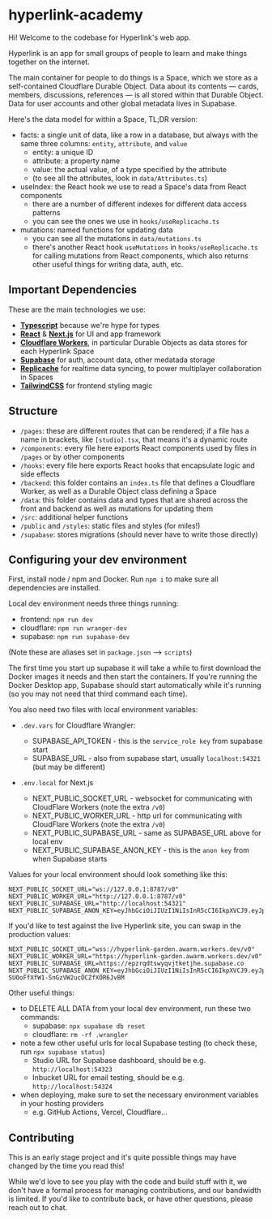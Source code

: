 # hyperlink-academy

Hi! Welcome to the codebase for Hyperlink's web app.

Hyperlink is an app for small groups of people to learn and make things together on the internet.

The main container for people to do things is a Space, which we store as a self-contained Cloudflare Durable Object. Data about its contents — cards, members, discussions, references — is all stored within that Durable Object. Data for user accounts and other global metadata lives in Supabase.

Here's the data model for within a Space, TL;DR version:

- facts: a single unit of data, like a row in a database, but always with the same three columns: `entity`, `attribute`, and `value`
  - entity: a unique ID
  - attribute: a property name
  - value: the actual value, of a type specified by the attribute
  - (to see all the attributes, look in `data/Attributes.ts`)
- useIndex: the React hook we use to read a Space's data from React components
  - there are a number of different indexes for different data access patterns
  - you can see the ones we use in `hooks/useReplicache.ts`
- mutations: named functions for updating data
  - you can see all the mutations in `data/mutations.ts`
  - there's another React hook `useMutations` in `hooks/useReplicache.ts` for calling mutations from React components, which also returns other useful things for writing data, auth, etc.

## Important Dependencies

These are the main technologies we use:

- **[Typescript](https://www.typescriptlang.org/)** because we're hype for types
- **[React](https://react.dev/)** & **[Next.js](https://nextjs.org/)** for UI and app framework
- **[Cloudflare Workers](https://workers.cloudflare.com/)**, in particular Durable Objects as data stores for each Hyperlink Space
- **[Supabase](https://supabase.com/)** for auth, account data, other medatada storage
- **[Replicache](https://replicache.dev/)** for realtime data syncing, to power multiplayer collaboration in Spaces
- **[TailwindCSS](https://tailwindcss.com/)** for frontend styling magic

## Structure

- `/pages`: these are different routes that can be rendered; if a file has a name in
    brackets, like `[studio].tsx`, that means it's a dynamic route
- `/components`: every file here exports React components used by files in
    `/pages` or by other components
- `/hooks`: every file here exports React hooks that encapsulate logic and
    side effects
- `/backend`: this folder contains an `index.ts` file that defines a Cloudflare
    Worker, as well as a Durable Object class defining a Space
- `/data`: this folder contains data and types that are shared across the front and
    backend as well as mutations for updating them
- `/src`: additional helper functions
- `/public` and `/styles`: static files and styles (for miles!)
- `/supabase`: stores migrations (should never have to write those directly)

## Configuring your dev environment

First, install node / npm and Docker. Run `npm i` to make sure all dependencies are installed.

Local dev environment needs three things running:

- frontend: `npm run dev`
- cloudflare: `npm run wranger-dev`
- supabase: `npm run supabase-dev`

(Note these are aliases set in `package.json` --> `scripts`)

The first time you start up supabase it will take a while to first download the Docker images it needs and then start the containers. If you're running the Docker Desktop app, Supabase should start automatically while it's running (so you may not need that third command each time).

You also need two files with local environment variables:

- `.dev.vars` for Cloudflare Wrangler:
  - SUPABASE_API_TOKEN - this is the `service_role key` from supabase start
  - SUPABASE_URL - also from supabase start, usually `localhost:54321` (but may be different)

- `.env.local` for Next.js
  - NEXT_PUBLIC_SOCKET_URL - websocket for communicating with CloudFlare Workers (note the extra `/v0`)
  - NEXT_PUBLIC_WORKER_URL - http url for communicating with CloudFlare Workers (note the extra `/v0`)
  - NEXT_PUBLIC_SUPABASE_URL - same as SUPABASE_URL above for local env
  - NEXT_PUBLIC_SUPABASE_ANON_KEY - this is the `anon key` from when Supabase starts

Values for your local environment should look something like this:

```
NEXT_PUBLIC_SOCKET_URL="ws://127.0.0.1:8787/v0"
NEXT_PUBLIC_WORKER_URL="http://127.0.0.1:8787/v0"
NEXT_PUBLIC_SUPABASE_URL="http://localhost:54321"
NEXT_PUBLIC_SUPABASE_ANON_KEY=eyJhbGciOiJIUzI1NiIsInR5cCI6IkpXVCJ9.eyJpc3MiOiJzdXBhYmFzZS1kZW1vIiwicm9sZSI6ImFub24iLCJleHAiOjE5ODM4MTI5OTZ9.CRXP1A7WOeoJeXxjNni43kdQwgnWNReilDMblYTn_I0
```

If you'd like to test against the live Hyperlink site, you can swap in the production values:

```
NEXT_PUBLIC_SOCKET_URL="wss://hyperlink-garden.awarm.workers.dev/v0"
NEXT_PUBLIC_WORKER_URL="https://hyperlink-garden.awarm.workers.dev/v0"
NEXT_PUBLIC_SUPABASE_URL=https://epzrqdtswyqvjtketjhe.supabase.co
NEXT_PUBLIC_SUPABASE_ANON_KEY=eyJhbGciOiJIUzI1NiIsInR5cCI6IkpXVCJ9.eyJpc3MiOiJzdXBhYmFzZSIsInJlZiI6ImVwenJxZHRzd3lxdmp0a2V0amhlIiwicm9sZSI6ImFub24iLCJpYXQiOjE2NzkyNDk3NzIsImV4cCI6MTk5NDgyNTc3Mn0.yj_htmdUK7-SUOoFfXfW1-SnGzVW2ucOCZfXOR6JvBM
```

Other useful things:

- to DELETE ALL DATA from your local dev environment, run these two commands:
  - supabase: `npx supabase db reset`
  - cloudflare: `rm -rf .wrangler`
- note a few other useful urls for local Supabase testing (to check these, run `npx supabase status`)
  - Studio URL for Supabase dashboard, should be e.g. `http://localhost:54323`
  - Inbucket URL for email testing, should be e.g. `http://localhost:54324`
- when deploying, make sure to set the necessary environment variables in your hosting providers
  - e.g. GitHub Actions, Vercel, Cloudflare…

## Contributing

This is an early stage project and it's quite possible things may have changed by the time you read this!

While we'd love to see you play with the code and build stuff with it, we don't have a formal process for managing contributions, and our bandwidth is limited. If you'd like to contribute back, or have other questions, please reach out to chat.
